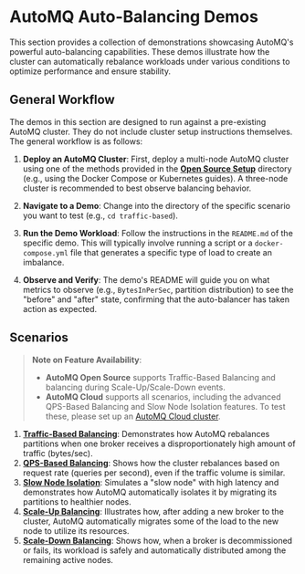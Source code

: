 # AutoMQ Auto-Balancing Demos

This section provides a collection of demonstrations showcasing AutoMQ's powerful auto-balancing capabilities. These demos illustrate how the cluster can automatically rebalance workloads under various conditions to optimize performance and ensure stability.

## General Workflow

The demos in this section are designed to run against a pre-existing AutoMQ cluster. They do not include cluster setup instructions themselves. The general workflow is as follows:

1.  **Deploy an AutoMQ Cluster**: First, deploy a multi-node AutoMQ cluster using one of the methods provided in the **[Open Source Setup](../opensource-setup/)** directory (e.g., using the Docker Compose or Kubernetes guides). A three-node cluster is recommended to best observe balancing behavior.

2.  **Navigate to a Demo**: Change into the directory of the specific scenario you want to test (e.g., `cd traffic-based`).

3.  **Run the Demo Workload**: Follow the instructions in the `README.md` of the specific demo. This will typically involve running a script or a `docker-compose.yml` file that generates a specific type of load to create an imbalance.

4.  **Observe and Verify**: The demo's README will guide you on what metrics to observe (e.g., `BytesInPerSec`, partition distribution) to see the "before" and "after" state, confirming that the auto-balancer has taken action as expected.

## Scenarios

> **Note on Feature Availability**:
> *   **AutoMQ Open Source** supports Traffic-Based Balancing and balancing during Scale-Up/Scale-Down events.
> *   **AutoMQ Cloud** supports all scenarios, including the advanced QPS-Based Balancing and Slow Node Isolation features. To test these, please set up an [AutoMQ Cloud cluster](https://www.automq.com/docs/automq-cloud/getting-started/install-byoc-environment/aws/install-env-from-marketplace).

1.  **[Traffic-Based Balancing](./traffic-based/)**: Demonstrates how AutoMQ rebalances partitions when one broker receives a disproportionately high amount of traffic (bytes/sec).
2.  **[QPS-Based Balancing](./qps-based/)**: Shows how the cluster rebalances based on request rate (queries per second), even if the traffic volume is similar.
3.  **[Slow Node Isolation](./slow-node-isolation/)**: Simulates a "slow node" with high latency and demonstrates how AutoMQ automatically isolates it by migrating its partitions to healthier nodes.
4.  **[Scale-Up Balancing](./scale-up/)**: Illustrates how, after adding a new broker to the cluster, AutoMQ automatically migrates some of the load to the new node to utilize its resources.
5.  **[Scale-Down Balancing](./scale-down/)**: Shows how, when a broker is decommissioned or fails, its workload is safely and automatically distributed among the remaining active nodes.